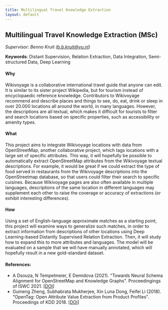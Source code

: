 ```yaml
---
title: Multilingual Travel Knowledge Extraction
layout: default
---
```



## Multilingual Travel Knowledge Extraction (MSc)
*Supervisor: Benno Kruit (b.b.kruit@vu.nl)*

**Keywords**: Distant Supervision, Relation Extraction, Data Integration, Semi-structured Data, Deep Learning


#### Why
Wikivoyage is a collaborative international travel guide that anyone can edit. It is similar to its sister project Wikipedia, but for tourism instead of encyclopaedic reference knowledge. Contributors to Wikivoyage recommend and describe places and things to see, do, eat, drink or sleep in over 20.000 locations all around the world, in many languages. However, the descriptions are all textual, which makes it difficult for tourists to filter and search locations based on specific properties, such as accessibility or amenity types.

#### What
This project aims to integrate Wikivoyage locations with data from OpenStreetMap, another collaborative project, which tags locations with a large set of specific attributes. This way, it will hopefully be possible to automatically extract OpenStreetMap attributes from the Wikivoyage textual descriptions. For example, it would be great if we could extract the type of food served in restaurants from the Wikivoyage descriptions into the OpenStreetmap database, so that users could filter their search to specific cuisines. Because Wikivoyage pages are also often available in multiple languages, descriptions of the same location in different languages may supplement each other to raise the coverage or accuracy of extractions (or exhibit interesting differences).

#### How 
Using a set of English-language approximate matches as a starting point, this project will examine ways to generalize such matches, in order to extract information from descriptions of other locations using Deep Learning-based Distantly Supervised Relation Extraction. Then, it will study how to expand this to more attributes and languages. The model will be evaluated on a sample that we will have manually annotated, which will hopefully result in a new gold-standard dataset.

#### References:
- A Dsouza, N Tempelmeier, E Demidova (2021). "Towards Neural Schema Alignment for OpenStreetMap and Knowledge Graphs". Proceedingings of ISWC 2021. [<a href="https://link.springer.com/chapter/10.1007/978-3-030-88361-4_4">DOI</a>]
- Guineng Zheng, Subhabrata Mukherjee, Xin Luna Dong, Feifei Li (2018). "OpenTag: Open Attribute Value Extraction from Product Profiles". Proceedings of KDD 2018. [<a href="https://arxiv.org/pdf/1806.01264">DOI</a>]

